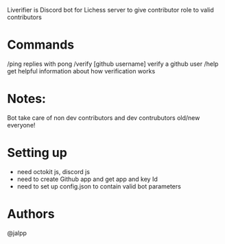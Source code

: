 Liverifier is Discord bot for Lichess server to give contributor role to valid contributors


# Commands

/ping replies with pong
/verify [github username] verify a github user
/help get helpful information about how verification works


# Notes:
Bot take care of non dev contributors and dev contrubutors old/new everyone!

# Setting up

- need octokit js, discord js
- need to create Github app and get app and key Id
- need to set up config.json to contain valid bot parameters 


# Authors
@jalpp



